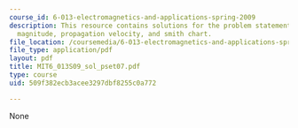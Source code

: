 ```yaml
---
course_id: 6-013-electromagnetics-and-applications-spring-2009
description: This resource contains solutions for the problem statements related to
  magnitude, propagation velocity, and smith chart.
file_location: /coursemedia/6-013-electromagnetics-and-applications-spring-2009/509f382ecb3acee3297dbf8255c0a772_MIT6_013S09_sol_pset07.pdf
file_type: application/pdf
layout: pdf
title: MIT6_013S09_sol_pset07.pdf
type: course
uid: 509f382ecb3acee3297dbf8255c0a772

---
```

None